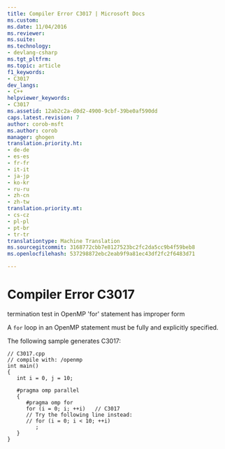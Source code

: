 ```yaml
---
title: Compiler Error C3017 | Microsoft Docs
ms.custom: 
ms.date: 11/04/2016
ms.reviewer: 
ms.suite: 
ms.technology:
- devlang-csharp
ms.tgt_pltfrm: 
ms.topic: article
f1_keywords:
- C3017
dev_langs:
- C++
helpviewer_keywords:
- C3017
ms.assetid: 12ab2c2a-d0d2-4900-9cbf-39be0af590dd
caps.latest.revision: 7
author: corob-msft
ms.author: corob
manager: ghogen
translation.priority.ht:
- de-de
- es-es
- fr-fr
- it-it
- ja-jp
- ko-kr
- ru-ru
- zh-cn
- zh-tw
translation.priority.mt:
- cs-cz
- pl-pl
- pt-br
- tr-tr
translationtype: Machine Translation
ms.sourcegitcommit: 3168772cbb7e8127523bc2fc2da5cc9b4f59beb8
ms.openlocfilehash: 537298872ebc2eab9f9a81ec43df2fc2f6483d71

---
```

# Compiler Error C3017
termination test in OpenMP 'for' statement has improper form  
  
 A `for` loop in an OpenMP statement must be fully and explicitly specified.  
  
 The following sample generates C3017:  
  
```  
// C3017.cpp  
// compile with: /openmp  
int main()  
{  
   int i = 0, j = 10;  
  
   #pragma omp parallel  
   {  
      #pragma omp for  
      for (i = 0; i; ++i)   // C3017  
      // Try the following line instead:  
      // for (i = 0; i < 10; ++i)  
         ;  
   }  
}  
```


<!--HONumber=Jan17_HO1-->


